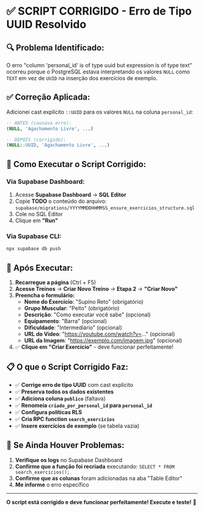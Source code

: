# ✅ SCRIPT CORRIGIDO - Erro de Tipo UUID Resolvido

## 🔍 Problema Identificado:

O erro "column 'personal_id' is of type uuid but expression is of type text" ocorreu porque o PostgreSQL estava interpretando os valores `NULL` como `TEXT` em vez de `UUID` na inserção dos exercícios de exemplo.

## ✅ Correção Aplicada:

Adicionei cast explícito `::UUID` para os valores `NULL` na coluna `personal_id`:

```sql
-- ANTES (causava erro):
(NULL, 'Agachamento Livre', ...)

-- DEPOIS (corrigido):
(NULL::UUID, 'Agachamento Livre', ...)
```

## 🚀 **Como Executar o Script Corrigido:**

### **Via Supabase Dashboard:**
1. Acesse **Supabase Dashboard** → **SQL Editor**
2. Copie **TODO** o conteúdo do arquivo: `supabase/migrations/YYYYMMDDHHMMSS_ensure_exercicios_structure.sql`
3. Cole no SQL Editor
4. Clique em **"Run"**

### **Via Supabase CLI:**
```bash
npx supabase db push
```

## 🧪 **Após Executar:**

1. **Recarregue a página** (Ctrl + F5)
2. **Acesse Treinos** → **Criar Novo Treino** → **Etapa 2** → **"Criar Novo"**
3. **Preencha o formulário:**
   - **Nome do Exercício**: "Supino Reto" (obrigatório)
   - **Grupo Muscular**: "Peito" (obrigatório)
   - **Descrição**: "Como executar você sabe" (opcional)
   - **Equipamento**: "Barra" (opcional)
   - **Dificuldade**: "Intermediário" (opcional)
   - **URL do Vídeo**: "https://youtube.com/watch?v=..." (opcional)
   - **URL da Imagem**: "https://exemplo.com/imagem.jpg" (opcional)
4. ✅ **Clique em "Criar Exercício"** - deve funcionar perfeitamente!

## 📋 **O que o Script Corrigido Faz:**

- ✅ **Corrige erro de tipo UUID** com cast explícito
- ✅ **Preserva todos os dados existentes**
- ✅ **Adiciona coluna `publico`** (faltava)
- ✅ **Renomeia `criado_por_personal_id` para `personal_id`**
- ✅ **Configura políticas RLS**
- ✅ **Cria RPC function `search_exercicios`**
- ✅ **Insere exercícios de exemplo** (se tabela vazia)

## 🔧 **Se Ainda Houver Problemas:**

1. **Verifique os logs** no Supabase Dashboard
2. **Confirme que a função foi recriada** executando: `SELECT * FROM search_exercicios();`
3. **Confirme que as colunas** foram adicionadas na aba "Table Editor"
4. **Me informe** o erro específico

---

**O script está corrigido e deve funcionar perfeitamente! Execute e teste!** 🎉
